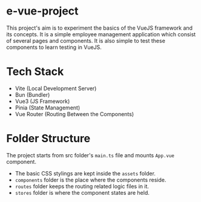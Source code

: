 # e-vue-project
This project's aim is to experiment the basics of the VueJS framework and its concepts. It is a simple employee management application which consist of several pages and components. It is also simple to test these components to learn testing in VueJS.

# Tech Stack
- Vite (Local Development Server)
- Bun (Bundler)
- Vue3 (JS Framework)
- Pinia (State Management)
- Vue Router (Routing Between the Components)

# Folder Structure
The project starts from src folder's `main.ts` file and mounts `App.vue` component.
- The basic CSS stylings are kept inside the `assets` folder.
- `components` folder is the place where the components reside.
- `routes` folder keeps the routing related logic files in it.
- `stores` folder is where the component states are held.